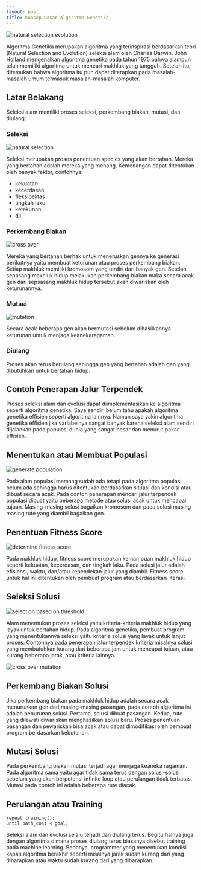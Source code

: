 ```yaml
---
layout: post
title: Konsep Dasar Algoritma Genetika
---
```

![natural selection evolution](https://images.hive.blog/DQmPTog8uEitrUgK2n3D7LEFpQdSLa8bUcGKWenw7PJY5Ee/0.natural-selection-evolution.png)

Algoritma Genetika merupakan algoritma yang terinspirasi berdasarkan teori (Natural Selection and Evolution) seleksi alam oleh Charles Darwin. John Holland mengenalkan algoritma genetika pada tahun 1975 bahwa alampun telah memiliki algoritma untuk mencari makhluk yang tangguh. Setelah itu, ditemukan bahwa algoritma itu pun dapat diterapkan pada masalah-masalah umum termasuk masalah-masalah komputer.

## Latar Belakang

Seleksi alam memiliki proses seleksi, perkembang biakan, mutasi, dan diulang:

### Seleksi

![natural selection](https://images.hive.blog/DQma8aGXwU5BBPEJT2JhZoG6Q48fvQZbZxAbp9ontieJXTk/1.selection.png)

Seleksi merupakan proses penentuan species yang akan bertahan. Mereka yang bertahan adalah mereka yang menang. Kemenangan dapat ditentukan oleh banyak faktor, contohnya:

* kekuatan
* kecerdasan
* fleksibelitas
* tingkah laku
* ketekunan
* dll

### Perkembang Biakan

![cross over](https://images.hive.blog/DQmesbgcSuDJ6WBdim4otQgCrp1SwiMRtR6keu1jAmY9KCE/2.cross-over.png)


Mereka yang bertahan berhak untuk meneruskan gennya ke generasi berikutnya yaitu membuat keturunan atau proses perkembang biakan. Setiap makhluk memiliki kromosom yang terdiri dari banyak gen. Setelah sepasang makhluk hidup melakukan perkembang biakan maka secara acak gen dari sepsasang makhluk hidup tersebut akan diwariskan oleh keturunannya.

### Mutasi

![mutation](https://images.hive.blog/DQmYwFwnFkMF2rBSJFYkH253bFRSVWJBCY1cnB3hMeu8ta2/3.mutation.png)

Secara acak beberapa gen akan bermutasi sebelum dihasilkannya keturunan untuk menjaga keanekaragaman.

### Diulang

Proses akan terus berulang sehingga gen yang bertahan adalah gen yang dibutuhkan untuk bertahan hidup.

## Contoh Penerapan Jalur Terpendek

Proses seleksi alam dan evolusi dapat diimplementasikan ke algoritma seperti algoritma genetika. Saya sendiri belum tahu apakah algoritma genetika effisien seperti algoritma lainnya. Namun saya yakin algoritma genetika effisien jika variabelnya sangat banyak karena seleksi alam sendiri dijalankan pada populasi dunia yang sangat besar dan menurut pakar effisien.

## Menentukan atau Membuat Populasi

![generate population](https://images.hive.blog/DQmRZAxJSr8PXZBNpMCUo11AXjjNTS9yvjeC37Cvs1zzujt/4.generate-population.png)

Pada alam populasi memang sudah ada tetapi pada algoritma populasi belum ada sehingga harus ditentukan berdasarkan situasi dan kondisi atau dibuat secara acak. Pada contoh penerapan mencari jalur terpendek populasi dibuat yaitu beberapa metode atau solusi acak untuk mencapai tujuan. Masing-masing solusi bagaikan kromosom dan pada solusi masing-masing rute yang diambil bagaikan gen.

## Penentuan Fitness Score

![determine fitness score](https://images.hive.blog/DQmSRgGjUG3rmMA6BaCVmpKBNFxa7rLTba1h9D8AAi4f4qH/5.determine-fitness-score.png)

Pada makhluk hidup, fitness score merupakan kemampuan makhluk hidup seperti kekuatan, kecerdasan, dan tingkah laku. Pada solusi jalur adalah efisiensi, waktu, dan/atau kependekan jalur yang diambil. Fitness score untuk hal ini ditentukan oleh pembuat program atau berdasarkan literasi.

## Seleksi Solusi

![selection based on threshold](https://images.hive.blog/DQmTTess8zC8hDj9TJA6JFPhxWL9K4bSdV1ReNuo855F9Bz/6.selection-based-on-threshold.png)


Alam menentukan proses seleksi yaitu kriteria-kriteria makhluk hidup yang layak untuk bertahan hidup. Pada algoritma genetika, pembuat program yang menentukannya seleksi yaitu kriteria solusi yang layak untuk lanjut proses. Contohnya pada penerapan jalur terpendek kriteria misalnya solusi yang membutuhkan kurang dari beberapa jam untuk mencapai tujuan, atau kurang beberapa jarak, atau kriteria lainnya.

![cross over mutation](https://images.hive.blog/DQmPAr5u43aoC33NHpdQE1HtNkCjFvAG7C1VtqhhuX5zKHc/7.cross-over-mutation.png)

## Perkembang Biakan Solusi

Jika perkembang biakan pada makhluk hidup adalah secara acak menurunkan gen dari masing-masing pasangan, pada contoh algoritma ini adalah penurunan solusi. Pertama, solusi dibuat pasangan. Kedua, rute yang dilewati diwariskan menghasilkan solusi baru. Proses penentuan pasangan dan pewariskan bisa acak atau dapat dimodifikasi oleh pembuat program berdasarkan kebutuhan.

## Mutasi Solusi

Pada perkembang biakan mutasi terjadi agar menjaga keaneka ragaman. Pada algoritma sama yaitu agar tidak sama terus dengan solusi-solusi sebelum yang akan berpotensi infinite loop atau perulangan tidak terbatas. Mutasi pada contoh ini adalah beberapa rute diacak.

## Perulangan atau Training

```
repeat training();
until path_cost < goal;
```

Seleksi alam dan evolusi selalu terjadi dan diulang terus. Begitu halnya juga dengan algoritma dimana proses diulang terus biasanya disebut training pada machine learning. Bedanya, programmer yang menentukan kondisi kapan algoritma berakhir seperti misalnya jarak sudah kurang dari yang diharapkan atau waktu sudah kurang dari yang diharapkan.